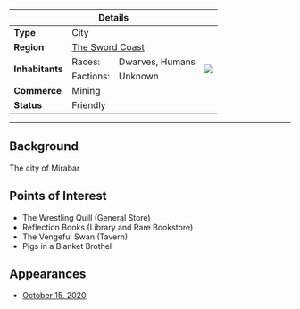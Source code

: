 <table>
  <thead>
  <tr>
      <th colspan="4">Details</th>
  </tr>
  </thead>
  <tbody>
    <tr>
      <td><strong>Type</strong></td>
        <td colspan="2">City</td>
        <td rowspan="7"><img src="/images/places/map-trifold-duotone.svg"></td>
    </tr>
    <tr>
      <td><strong>Region</strong></td>
        <td colspan="2">
          <a href="/places/the-sword-coast">The Sword Coast</a>
        </td>
    </tr>
    <tr>
      <td rowspan="2"><strong>Inhabitants</strong></td>
      <td>Races:</td>
      <td>Dwarves, Humans</td>
    </tr>
    <tr>
      <td>Factions:</td>
      <td>Unknown</td>
    </tr>
    <tr>
      <td><strong>Commerce</strong></td>
      <td colspan="2">Mining</td>
    </tr>
    <tr>
      <td><strong>Status</strong></td>
      <td colspan="2">Friendly</td>
    </tr>
  </tbody>
</table>

---

## Background

The city of Mirabar 

## Points of Interest

- The Wrestling Quill (General Store)
- Reflection Books (Library and Rare Bookstore)
- The Vengeful Swan (Tavern)
- Pigs in a Blanket Brothel

## Appearances

- [October 15, 2020](%base_url%/sessions/2020-10-15)